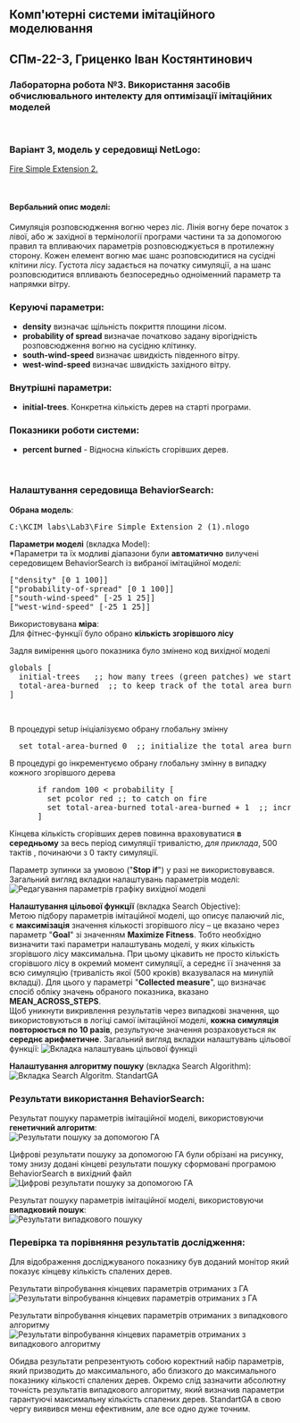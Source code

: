 ## Комп'ютерні системи імітаційного моделювання
## СПм-22-3, **Гриценко Іван Костянтинович**
### Лабораторна робота №**3**. Використання засобів обчислювального интелекту для оптимізації імітаційних моделей

<br>

### Варіант 3, модель у середовищі NetLogo:
[Fire Simple Extension 2.](http://www.netlogoweb.org/launch#http://www.netlogoweb.org/assets/modelslib/IABM%20Textbook/chapter%203/Fire%20Extensions/Fire%20Simple%20Extension%202.nlogo)

<br>

#### Вербальний опис моделі:

Симуляція розповсюдження вогню через ліс. Лінія вогну бере початок з лівої, або ж західної в термінології програми частини та за допомогою правил та впливаючих параметрів розповсюджується в протилежну сторону. Кожен елемент вогню має шанс розповсюдитися на сусідні клітини лісу. Густота лісу задається на початку симуляції, а на шанс розповсюдитися впливають безпосередньо одноіменний параметр та напрямки вітру. 

### Керуючі параметри:
- **density** визначає щільність покриття площини лісом.
- **probability of spread** визначае початково задану вірогідність розповсюдження вогню на сусідню клітинку.
- **south-wind-speed** визначає швидкість південного вітру.
- **west-wind-speed** визначає швидкість західного вітру.

### Внутрішні параметри:
- **initial-trees**. Конкретна кількість дерев на старті програми.

### Показники роботи системи:
- **percent burned** - Відносна кількість сгорівших дерев.

<br>

### Налаштування середовища BehaviorSearch:

**Обрана модель**:
<pre>
C:\KCIM_labs\Lab3\Fire Simple Extension 2 (1).nlogo
</pre>

**Параметри моделі** (вкладка Model):  
*Параметри та їх модливі діапазони були **автоматично** вилучені середовищем BehaviorSearch із вибраної імітаційної моделі:

<pre>
["density" [0 1 100]]
["probability-of-spread" [0 1 100]]
["south-wind-speed" [-25 1 25]]
["west-wind-speed" [-25 1 25]]
</pre>

Використовувана **міра**:  
Для фітнес-функції  було обрано **кількість згорівшого лісу**

Задля вимірення цього показника було змінено код вихідної моделі

<pre>
globals [
  initial-trees   ;; how many trees (green patches) we started with
  total-area-burned  ;; to keep track of the total area burned
]
</pre>

</br>

В процедурі setup ініціалізуємо обрану глобальну змінну
<pre>
  set total-area-burned 0  ;; initialize the total area burned
</pre>

В процедурі go інкрементуємо обрану глобальну змінну в випадку кожного згорівшого дерева
<pre>
      if random 100 < probability [
        set pcolor red ;; to catch on fire
        set total-area-burned total-area-burned + 1  ;; increase the total area burned
      ]
</pre>


Кінцева кількість сгорівших дерев повинна враховуватися **в середньому** за весь період симуляції тривалістю, *для приклада*, 500 тактів , починаючи з 0 такту симуляції.  

Параметр зупинки за умовою ("**Stop if**") у разі не використовувався.  
Загальний вигляд вкладки налаштувань параметрів моделі:
![Редагування параметрів графіку вихідної моделі](image.png)

**Налаштування цільової функції** (вкладка Search Objective):  
Метою підбору параметрів імітаційної моделі, що описує палаючий ліс, є **максимізація** значення кількості згорівшого лісу – це вказано через параметр "**Goal**" зі значенням **Maximize Fitness**. Тобто необхідно визначити такі параметри налаштувань моделі, у яких кількість згорівшого лісу максимальна. При цьому цікавить не просто кількість сгорівшого лісу в окремий момент симуляції, а середнє її значення за всю симуляцію (тривалість якої (500 кроків) вказувалася на минулій вкладці). Для цього у параметрі "**Collected measure**", що визначає спосіб обліку значень обраного показника, вказано **MEAN_ACROSS_STEPS**.  
Щоб уникнути викривлення результатів через випадкові значення, що використовуються в логіці самої імітаційної моделі, **кожна симуляція повторюється по 10 разів**, результуюче значення розраховується як **середнє арифметичне**. 
Загальний вигляд вкладки налаштувань цільової функції:
![Вкладка налаштувань цільової функції](image-1.png)

**Налаштування алгоритму пошуку** (вкладка Search Algorithm):  
![Вкладка Search Algoritm. StandartGA](image-2.png)
<br>

### Результати використання BehaviorSearch:

Результат пошуку параметрів імітаційної моделі, використовуючи **генетичний алгоритм**:  
![Результати пошуку за допомогою ГА](image-3.png)

Цифрові результати пошуку за допомогою ГА були обрізані на рисунку, тому знизу додані кінцеві результати пошуку сформовані програмою BehaviorSearch в вихідний файл
![Цифрові результати пошуку за допомогою ГА](image-4.png)

Результат пошуку параметрів імітаційної моделі, використовуючи **випадковий пошук**:  
![Результати випадкового пошуку](image-5.png)


### Перевірка та порівняння результатів дослідження:

Для відображення досліджуваного показнику був доданий монітор який показує кінцеву кількість спалених дерев.

Результати віпробування кінцевих параметрів отриманих з ГА
![Результати віпробування кінцевих параметрів отриманих з ГА](image-6.png)

Результати віпробування кінцевих параметрів отриманих з випадкового алгоритму
![Результати віпробування кінцевих параметрів отриманих з випадкового алгоритму](image-7.png)

Обидва результати репрезентують собою коректний набір параметрів, який призводить до максимального, або близкого до максимального показнику кількості спалених дерев. Окремо слід зазначити абсолютну точність результатів випадкового алгоритму, який визначив параметри гарантуючі максимальну кількість спалених дерев. StandartGA в свою чергу виявився менш ефективним, але все одно дуже точним.